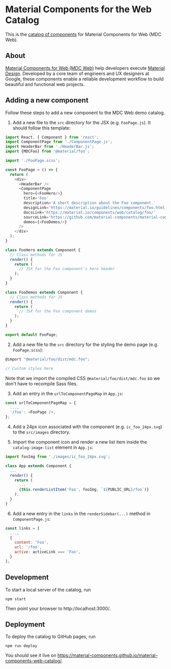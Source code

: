 # Material Components for the Web Catalog

This is the [catalog of components](https://material-components.github.io/material-components-web-catalog/) for Material Components for Web (MDC Web).

## About

[Material Components for Web (MDC Web)](https://github.com/material-components/material-components-web) help developers execute [Material Design](https://www.material.io).
Developed by a core team of engineers and UX designers at Google, these components enable a reliable development workflow to build beautiful and functional web projects.

## Adding a new component

Follow these steps to add a new component to the MDC Web demo catalog.

1. Add a new file to the `src` directory for the JSX (e.g. `FooPage.js`). It should follow this template:

```js
import React, { Component } from 'react';
import ComponentPage from './ComponentPage.js';
import HeaderBar from './HeaderBar.js';
import {MDCFoo} from '@material/foo';

import './FooPage.scss';

const FooPage = () => {
  return (
    <div>
      <HeaderBar />
      <ComponentPage
        hero={<FooHero/>}
        title='Foo'
        description='A short description about the Foo component.'
        designLink='https://material.io/guidelines/components/foo.html'
        docsLink='https://material.io/components/web/catalog/foo/'
        sourceLink='https://github.com/material-components/material-components-web/tree/master/packages/mdc-foo'
        demos={<FooDemos/>}
      />
    </div>
  );
}

class FooHero extends Component {
  // Class methods for JS
  render() {
    return (
      // JSX for the Foo component's hero header
    );
  }
}

class FooDemos extends Component {
  // Class methods for JS
  render() {
    return (
      // JSX for the Foo component demos
    );
  }
}

export default FooPage;

```

2. Add a new file to the `src` directory for the styling the demo page (e.g. `FooPage.scss`):

```js
@import "@material/foo/dist/mdc.foo";

// Custom styles here
```

Note that we import the compiled CSS `@material/foo/dist/mdc.foo` so we don't have to recompile Sass files.

3. Add an entry in the `urlToComponentPageMap` in `App.js`:

```js
const urlToComponentPageMap = {
  ...,
  '/foo': <FooPage />,
};
```

4. Add a 24px icon associated with the component (e.g. `ic_foo_24px.svg`) to the `src/images` directory.

5. Import the component icon and render a new list item inside the `catalog-image-list` element in `App.js`:

```js
import fooImg from './images/ic_foo_24px.svg';
```

```js
class App extends Component {
  ...
  render() {
    return (
      ...
      {this.renderListItem('Foo', fooImg, `${PUBLIC_URL}/foo`)}
    );
  }
}
```

6. Add a new entry in the `links` in the `renderSidebar(...)` method in `ComponentPage.js`:

```js
const links = [
  ...,
  {
    content: 'Foo',
    url: '/foo',
    active: activeLink === 'Foo',
  }
];
```

## Development

To start a local server of the catalog, run

```
npm start
```
Then point your browser to http://localhost:3000/.

## Deployment

To deploy the catalog to GitHub pages, run

```
npm run deploy
```
You should see it live on https://material-components.github.io/material-components-web-catalog/.

